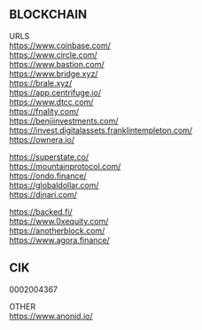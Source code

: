 ## BLOCKCHAIN

URLS<br>
https://www.coinbase.com/<br>
https://www.circle.com/<br>
https://www.bastion.com/<br>
https://www.bridge.xyz/<br>
https://brale.xyz/<br>
https://app.centrifuge.io/<br>
https://www.dtcc.com/<br>
https://fnality.com/<br>
https://benjiinvestments.com/<br>
https://invest.digitalassets.franklintempleton.com/<br>
https://ownera.io/<br>


https://superstate.co/<br>
https://mountainprotocol.com/<br>
https://ondo.finance/<br>
https://globaldollar.com/<br>
https://dinari.com/<br>



https://backed.fi/<br>
https://www.0xequity.com/<br>
https://anotherblock.com/<br>
https://www.agora.finance/<br>


## CIK
0002004367






OTHER<br>
https://www.anonid.io/<br>












